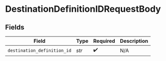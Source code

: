 # DestinationDefinitionIDRequestBody


## Fields

| Field                       | Type                        | Required                    | Description                 |
| --------------------------- | --------------------------- | --------------------------- | --------------------------- |
| `destination_definition_id` | *str*                       | :heavy_check_mark:          | N/A                         |